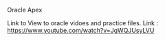 Oracle Apex

Link to View to oracle vidoes and practice files.
Link : https://www.youtube.com/watch?v=JgWQJUsyLVU
